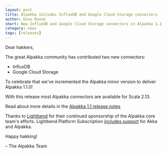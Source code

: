 ```yaml
---
layout: post
title: Alpakka includes InfluxDB and Google Cloud Storage connectors
author: Enno Runne 
short: New InfluxDB and Google Cloud Storage connectors in Alpakka 1.1 
category: news
tags: [releases]
---
```


Dear hakkers,

The great Alpakka community has contributed two new connectors:
- InfluxDB
- Google Cloud Storage

To celebrate that we've incremented the Alpakka minor version to deliver Alpakka 1.1.0!

With this release most Alpakka connectors are available for Scala 2.13.

Read about more details in the [Alpakka 1.1 release notes](https://doc.akka.io/docs/alpakka/current/release-notes/1.1.x.html)


Thanks to [Lightbend](https://www.lightbend.com/) for their continued sponsorship of the Alpakka core team's efforts. Lightbend Platform Subscription [includes support](https://www.lightbend.com/lightbend-subscription) for Akka and Alpakka.

Happy hakking!

– The Alpakka Team
